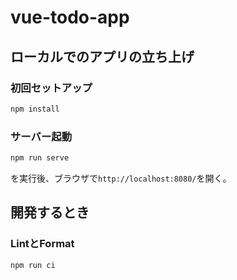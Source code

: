 # vue-todo-app

## ローカルでのアプリの立ち上げ

### 初回セットアップ

```bash
npm install
```

### サーバー起動

```bash
npm run serve
```

を実行後、ブラウザで` http://localhost:8080/ `を開く。

## 開発するとき

### LintとFormat

```bash
npm run ci
```
